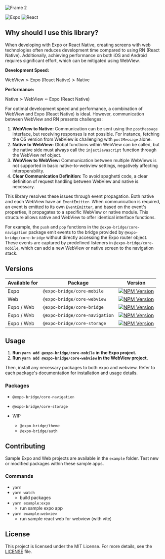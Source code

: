 ![Frame 2](https://github.com/dividenconquer/expo-bridge/assets/47938592/11f7be72-e0a2-4204-a211-463f0a46194c)

![Expo](https://img.shields.io/badge/expo-1C1E24?style=for-the-badge&logo=expo&logoColor=#D04A37)
![React](https://img.shields.io/badge/react-%2320232a.svg?style=for-the-badge&logo=react&logoColor=%2361DAFB)

## Why should I use this library?

When developing with Expo or React Native, creating screens with web technologies often reduces development time compared to using RN (React Native). Additionally, achieving performance on both iOS and Android requires significant effort, which can be mitigated using WebView.

**Development Speed:**

WebView ≻ Expo (React Native) ≻ Native

**Performance:**

Native ≻ WebView ≂ Expo (React Native)

For optimal development speed and performance, a combination of WebView and Expo (React Native) is ideal. However, communication between WebView and RN presents challenges:

1. **WebView to Native:** Communication can be sent using the `postMessage` interface, but receiving responses is not possible. For instance, fetching the OS version from WebView is challenging with `postMessage` alone.
2. **Native to WebView:** Global functions within WebView can be called, but the native side must always call the `injectJavascript` function through the WebView ref object.
3. **WebView to WebView:** Communication between multiple WebViews is not supported in basic native-to-webview settings, negatively affecting interoperability.
4. **Clear Communication Definition:** To avoid spaghetti code, a clear definition of request handling between WebView and native is necessary.

This library resolves these issues through event propagation. Both native and each WebView have an `EventEmitter`. When communication is required, an event is emitted to its own `EventEmitter`, and based on the event's properties, it propagates to a specific WebView or native module. This structure allows native and WebView to offer identical interface functions.

For example, the `push` and `pop` functions in the `@expo-bridge/core-navigation` package emit events to the bridge provided by `@expo-bridge/core-bridge` without directly accessing the Expo router object. These events are captured by predefined listeners in `@expo-bridge/core-mobile`, which can add a new WebView or native screen to the navigation stack.

## Versions
| Available for | Package     | Version |
| ---      | ---       | --- |
| Expo  | `@expo-bridge/core-mobile` | [![NPM Version](https://img.shields.io/npm/v/@expo-bridge/core-mobile.svg?style=flat)]() |  
| Web | `@expo-bridge/core-webview` | [![NPM Version](https://img.shields.io/npm/v/@expo-bridge/core-webview.svg?style=flat)]() |  
| Expo / Web | `@expo-bridge/core-bridge` | [![NPM Version](https://img.shields.io/npm/v/@expo-bridge/core-bridge.svg?style=flat)]() |  
| Expo / Web | `@expo-bridge/core-navigation` | [![NPM Version](https://img.shields.io/npm/v/@expo-bridge/core-navigation.svg?style=flat)]() |  
| Expo / Web | `@expo-bridge/core-storage` | [![NPM Version](https://img.shields.io/npm/v/@expo-bridge/core-storage.svg?style=flat)]() |  

## Usage

1. **Run `yarn add @expo-bridge/core-mobile` in the Expo project.**
2. **Run `yarn add @expo-bridge/core-webview` in the WebView project.**

Then, install any necessary packages to both expo and webview. Refer to each package's documentation for installation and usage details.

### Packages

- `@expo-bridge/core-navigation`
- `@expo-bridge/core-storage`

- WIP
  - `@expo-bridge/theme`
  - `@expo-bridge/auth`

## Contributing

Sample Expo and Web projects are available in the `example` folder. Test new or modified packages within these sample apps.

### Commands

- `yarn`
- `yarn watch`
  - build packages
- `yarn example:expo`
  - run sample expo app
- `yarn example:webview`
  - run sample react web for webview (with vite)

## License

This project is licensed under the MIT License. For more details, see the [LICENSE](./LICENSE) file.
